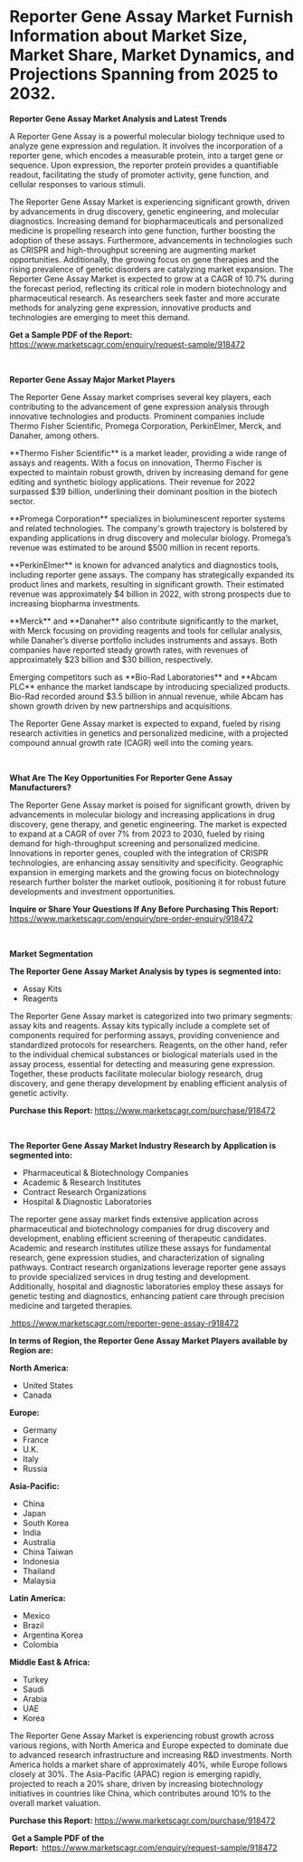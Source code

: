 <p><h1>Reporter Gene Assay Market Furnish Information about Market Size, Market Share, Market Dynamics, and Projections Spanning from 2025 to 2032.</h1></p><p><strong>Reporter Gene Assay Market Analysis and Latest Trends</strong></p>
<p><p>A Reporter Gene Assay is a powerful molecular biology technique used to analyze gene expression and regulation. It involves the incorporation of a reporter gene, which encodes a measurable protein, into a target gene or sequence. Upon expression, the reporter protein provides a quantifiable readout, facilitating the study of promoter activity, gene function, and cellular responses to various stimuli.</p><p>The Reporter Gene Assay Market is experiencing significant growth, driven by advancements in drug discovery, genetic engineering, and molecular diagnostics. Increasing demand for biopharmaceuticals and personalized medicine is propelling research into gene function, further boosting the adoption of these assays. Furthermore, advancements in technologies such as CRISPR and high-throughput screening are augmenting market opportunities. Additionally, the growing focus on gene therapies and the rising prevalence of genetic disorders are catalyzing market expansion. The Reporter Gene Assay Market is expected to grow at a CAGR of 10.7% during the forecast period, reflecting its critical role in modern biotechnology and pharmaceutical research. As researchers seek faster and more accurate methods for analyzing gene expression, innovative products and technologies are emerging to meet this demand.</p></p>
<p><strong>Get a Sample PDF of the Report:&nbsp;</strong> <a href="https://www.marketscagr.com/enquiry/request-sample/918472?utm_campaign=3363&utm_medium=2&utm_source=Github&utm_content=ia&utm_term=18042025&utm_id=reporter-gene-assay">https://www.marketscagr.com/enquiry/request-sample/918472</a></p>
<p>&nbsp;</p>
<p><strong>Reporter Gene Assay Major Market Players</strong></p>
<p><p>The Reporter Gene Assay market comprises several key players, each contributing to the advancement of gene expression analysis through innovative technologies and products. Prominent companies include Thermo Fisher Scientific, Promega Corporation, PerkinElmer, Merck, and Danaher, among others.</p><p>**Thermo Fisher Scientific** is a market leader, providing a wide range of assays and reagents. With a focus on innovation, Thermo Fischer is expected to maintain robust growth, driven by increasing demand for gene editing and synthetic biology applications. Their revenue for 2022 surpassed $39 billion, underlining their dominant position in the biotech sector.</p><p>**Promega Corporation** specializes in bioluminescent reporter systems and related technologies. The company's growth trajectory is bolstered by expanding applications in drug discovery and molecular biology. Promega’s revenue was estimated to be around $500 million in recent reports.</p><p>**PerkinElmer** is known for advanced analytics and diagnostics tools, including reporter gene assays. The company has strategically expanded its product lines and markets, resulting in significant growth. Their estimated revenue was approximately $4 billion in 2022, with strong prospects due to increasing biopharma investments.</p><p>**Merck** and **Danaher** also contribute significantly to the market, with Merck focusing on providing reagents and tools for cellular analysis, while Danaher’s diverse portfolio includes instruments and assays. Both companies have reported steady growth rates, with revenues of approximately $23 billion and $30 billion, respectively.</p><p>Emerging competitors such as **Bio-Rad Laboratories** and **Abcam PLC** enhance the market landscape by introducing specialized products. Bio-Rad recorded around $3.5 billion in annual revenue, while Abcam has shown growth driven by new partnerships and acquisitions.</p><p>The Reporter Gene Assay market is expected to expand, fueled by rising research activities in genetics and personalized medicine, with a projected compound annual growth rate (CAGR) well into the coming years.</p></p>
<p>&nbsp;</p>
<p><strong>What Are The Key Opportunities For Reporter Gene Assay Manufacturers?</strong></p>
<p><p>The Reporter Gene Assay market is poised for significant growth, driven by advancements in molecular biology and increasing applications in drug discovery, gene therapy, and genetic engineering. The market is expected to expand at a CAGR of over 7% from 2023 to 2030, fueled by rising demand for high-throughput screening and personalized medicine. Innovations in reporter genes, coupled with the integration of CRISPR technologies, are enhancing assay sensitivity and specificity. Geographic expansion in emerging markets and the growing focus on biotechnology research further bolster the market outlook, positioning it for robust future developments and investment opportunities.</p></p>
<p><strong>Inquire or Share Your Questions If Any Before Purchasing This Report:</strong> <a href="https://www.marketscagr.com/enquiry/pre-order-enquiry/918472?utm_campaign=3363&utm_medium=2&utm_source=Github&utm_content=ia&utm_term=18042025&utm_id=reporter-gene-assay">https://www.marketscagr.com/enquiry/pre-order-enquiry/918472</a></p>
<p>&nbsp;</p>
<p><strong>Market Segmentation</strong></p>
<p><strong>The Reporter Gene Assay Market Analysis by types is segmented into:</strong></p>
<p><ul><li>Assay Kits</li><li>Reagents</li></ul></p>
<p><p>The Reporter Gene Assay market is categorized into two primary segments: assay kits and reagents. Assay kits typically include a complete set of components required for performing assays, providing convenience and standardized protocols for researchers. Reagents, on the other hand, refer to the individual chemical substances or biological materials used in the assay process, essential for detecting and measuring gene expression. Together, these products facilitate molecular biology research, drug discovery, and gene therapy development by enabling efficient analysis of genetic activity.</p></p>
<p><strong>Purchase this Report:&nbsp;</strong><a href="https://www.marketscagr.com/purchase/918472?utm_campaign=3363&utm_medium=2&utm_source=Github&utm_content=ia&utm_term=18042025&utm_id=reporter-gene-assay">https://www.marketscagr.com/purchase/918472</a></p>
<p>&nbsp;</p>
<p><strong>The Reporter Gene Assay Market Industry Research by Application is segmented into:</strong></p>
<p><ul><li>Pharmaceutical & Biotechnology Companies</li><li>Academic & Research Institutes</li><li>Contract Research Organizations</li><li>Hospital & Diagnostic Laboratories</li></ul></p>
<p><p>The reporter gene assay market finds extensive application across pharmaceutical and biotechnology companies for drug discovery and development, enabling efficient screening of therapeutic candidates. Academic and research institutes utilize these assays for fundamental research, gene expression studies, and characterization of signaling pathways. Contract research organizations leverage reporter gene assays to provide specialized services in drug testing and development. Additionally, hospital and diagnostic laboratories employ these assays for genetic testing and diagnostics, enhancing patient care through precision medicine and targeted therapies.</p></p>
<p><a href="https://www.marketscagr.com/reporter-gene-assay-r918472?utm_campaign=3363&utm_medium=2&utm_source=Github&utm_content=ia&utm_term=18042025&utm_id=reporter-gene-assay">&nbsp;https://www.marketscagr.com/reporter-gene-assay-r918472</a></p>
<p><strong>In terms of Region, the Reporter Gene Assay Market Players available by Region are:</strong></p>
<p>
    <p> <strong> North America: </strong>
        <ul>
            <li>United States</li>
            <li>Canada</li>
        </ul>
        </p> 
    <p> <strong> Europe: </strong>
        <ul>
            <li>Germany</li>
            <li>France</li>
            <li>U.K.</li>
            <li>Italy</li>
            <li>Russia</li>
        </ul>
        </p> 
    <p> <strong> Asia-Pacific: </strong>
        <ul>
            <li>China</li>
            <li>Japan</li>
            <li>South Korea</li>
            <li>India</li>
            <li>Australia</li>
            <li>China Taiwan</li>
            <li>Indonesia</li>
            <li>Thailand</li>
            <li>Malaysia</li>
        </ul>
        </p> 
    <p> <strong> Latin America: </strong>
        <ul>
            <li>Mexico</li>
            <li>Brazil</li>
            <li>Argentina Korea</li>
            <li>Colombia</li>
        </ul>
        </p> 
    <p> <strong> Middle East & Africa: </strong>
        <ul>
            <li>Turkey</li>
            <li>Saudi</li>
            <li>Arabia</li>
            <li>UAE</li>
            <li>Korea</li>
        </ul>
    </p>
    </p>
<p><p>The Reporter Gene Assay Market is experiencing robust growth across various regions, with North America and Europe expected to dominate due to advanced research infrastructure and increasing R&D investments. North America holds a market share of approximately 40%, while Europe follows closely at 30%. The Asia-Pacific (APAC) region is emerging rapidly, projected to reach a 20% share, driven by increasing biotechnology initiatives in countries like China, which contributes around 10% to the overall market valuation.</p></p>
<p><strong>Purchase this Report: </strong><a href="https://www.marketscagr.com/purchase/918472?utm_campaign=3363&utm_medium=2&utm_source=Github&utm_content=ia&utm_term=18042025&utm_id=reporter-gene-assay">https://www.marketscagr.com/purchase/918472</a></p>
<p>&nbsp;<strong>Get a Sample PDF of the Report:&nbsp;&nbsp;</strong><a href="https://www.marketscagr.com/enquiry/request-sample/918472?utm_campaign=3363&utm_medium=2&utm_source=Github&utm_content=ia&utm_term=18042025&utm_id=reporter-gene-assay">https://www.marketscagr.com/enquiry/request-sample/918472</a></p>
<p><strong></strong></p>
<p><p></p><p></p><p></p></p>
